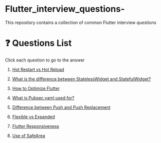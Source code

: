 # Flutter_interview_questions-
This repository contains a collection of common Flutter interview questions 
# :question: Questions List
Click each question to go to the answer 

1. [ Hot Restart vs Hot Reload](https://github.com/Amjadyabroudi128/Flutter_interview_questions-/blob/main/Flutter%20Q%26A/Q1)

2. [What is the difference between StatelessWidget and StatefulWidget?](https://github.com/Amjadyabroudi128/Flutter_interview_questions-/blob/main/Flutter%20Q%26A/Q2)
3. [How to Optimize Flutter](https://github.com/Amjadyabroudi128/Flutter_interview_questions-/blob/main/Flutter%20Q%26A/Q3)
4. [What is Pubsec.yaml used for?](https://github.com/Amjadyabroudi128/Flutter_interview_questions-/blob/main/Flutter%20Q%26A/Q4)
5. [Difference between Push and Push Replacement](https://github.com/Amjadyabroudi128/Flutter_interview_questions-/blob/main/Flutter%20Q%26A/Q5)
6. [Flexible vs Expanded](https://github.com/Amjadyabroudi128/Flutter_interview_questions-/blob/main/Flutter%20Q%26A/Q6)
7. [Flutter Responsiveness](https://github.com/Amjadyabroudi128/Flutter_interview_questions-/blob/main/Flutter%20Q%26A/Q7)
8. [Use of SafeArea](https://github.com/Amjadyabroudi128/Flutter_interview_questions-/blob/main/Flutter%20Q%26A/Q8)
